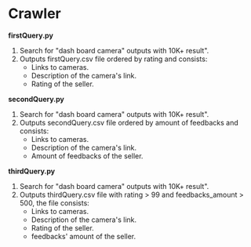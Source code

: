 # Crawler

**firstQuery.py**
1.  Search for "dash board camera" outputs with 10K+ result".
2.  Outputs firstQuery.csv file ordered by rating and consists:
    -  Links to cameras.
    -  Description of the camera's link.
    -  Rating of the seller.
    
**secondQuery.py**
1.  Search for "dash board camera" outputs with 10K+ result".
2.  Outputs secondQuery.csv file ordered by amount of feedbacks and consists:
    -  Links to cameras.
    -  Description of the camera's link.
    -  Amount of feedbacks of the seller.
    
**thirdQuery.py**
1.  Search for "dash board camera" outputs with 10K+ result".
2.  Outputs thirdQuery.csv file with rating > 99 and feedbacks_amount > 500, the file consists:
    -  Links to cameras.
    -  Description of the camera's link.
    -  Rating of the seller.
    -  feedbacks' amount of the seller.